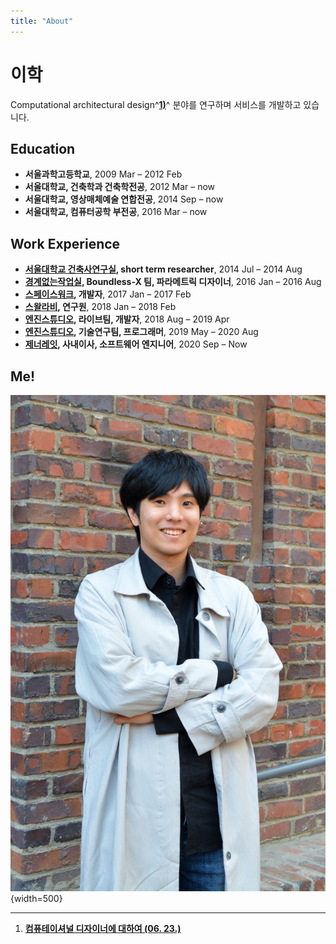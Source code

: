 ```yaml
---
title: "About"
---
```


# 이학

Computational architectural design^[__1)__](./works/tools-and-tales/thoughts/2024/0623.md)^ 분야를 연구하며 서비스를 개발하고 있습니다.

## Education

- **서울과학고등학교**, 2009 Mar – 2012 Feb
- **서울대학교, 건축학과 건축학전공**, 2012 Mar – now
- **서울대학교, 영상매체예술 연합전공**, 2014 Sep – now
- **서울대학교, 컴퓨터공학 부전공**, 2016 Mar – now

## Work Experience

- **[서울대학교 건축사연구실](https://architecture.snu.ac.kr/research/%EA%B1%B4%EC%B6%95%EC%82%AC%EC%97%B0%EA%B5%AC%EC%8B%A4-architectural-history-lab/), short term researcher**, 2014 Jul – 2014 Aug
- **[경계없는작업실](http://boundless.kr), Boundless-X 팀, 파라메트릭 디자이너**, 2016 Jan – 2016 Aug
- **[스페이스워크](https://www.spacewalk.tech), 개발자**, 2017 Jan – 2017 Feb
- **[스왈라비](https://www.swallaby.com), 연구원**, 2018 Jan – 2018 Feb
- **[엔진스튜디오](https://www.ngine.co.kr), 라이브팀, 개발자**, 2018 Aug – 2019 Apr
- **[엔진스튜디오](https://www.ngine.co.kr), 기술연구팀, 프로그래머**, 2019 May – 2020 Aug
- **[제너레잇](https://zenerate.ai), 사내이사, 소프트웨어 엔지니어**, 2020 Sep – Now

## Me!

![me](./assets/about/about-self.jpg){width=500}

-----

1) [__컴퓨테이셔널 디자이너에 대하여 (06. 23.)__](./works/tools-and-tales/thoughts/2024/0623.md)  
